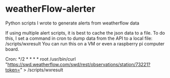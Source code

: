 # weatherFlow-alerter
Python scripts I wrote to generate alerts from weatherflow data

If using multiple alert scripts, it is best to cache the json data to a file.  To do this, I set a command in cron to dump data from the API to a local file: /scripts/wxresult  You can run this on a VM or even a raspberry pi computer board.

Cron:
*/2 * * * *   root    /usr/bin/curl "https://swd.weatherflow.com/swd/rest/observations/station/73221?token=<put your Weatherflow API token here>" > /scripts/wxresult
